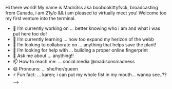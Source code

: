 Hi there world! My name is Madn3ss aka boobookittyfvck, broadcasting from Canada, i am 21y/o && i am pleased to virtually meet you! Welcome too my first venture into the terminal.

- 🔭 I’m currently working on ... better knowing who i am and what i was put here too do!
- 🌱 I’m currently learning ... how too expand my herizon of the webb
- 👯 I’m looking to collaborate on ... anything that helps save the plant! 
- 🤔 I’m looking for help with ... building a proper online fingerprint
- 💬 Ask me about ... anything!! 
- 📫 How to reach me: ... social media @madisonsmadness
- 😄 Pronouns: ... she/her/queen
- ⚡ Fun fact: ... karen; i can put my whole fist in my mouth... wanna see..??
-->
